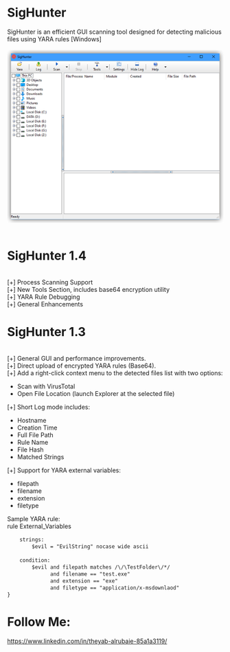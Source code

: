 # SigHunter
SigHunter is an efficient GUI scanning tool designed for detecting malicious files using YARA rules [Windows]
<br />
<br />
![SigHunter](https://github.com/tssarq/SigHunter/blob/main/SigHunter.png)
<br />
<br />
# SigHunter 1.4
<br />
[+] Process Scanning Support
<br />
[+] New Tools Section, includes base64 encryption utility
<br />
[+] YARA Rule Debugging
<br />
[+] General Enhancements



# SigHunter 1.3
<br />
[+] General GUI and performance improvements.
<br />
[+] Direct upload of encrypted YARA rules (Base64).
<br />
[+] Add a right-click context menu to the detected files list with two options:
<br />
<ul>
<li>Scan with VirusTotal</li>
<li>Open File Location (launch Explorer at the selected file)</li>
</ul> 

[+] Short Log mode includes:
<ul>
<li>Hostname</li>
<li>Creation Time</li>
<li>Full File Path</li>
<li>Rule Name</li>
<li>File Hash</li>
<li>Matched Strings</li>
</ul>  


[+] Support for YARA external variables:
<ul>
<li>filepath</li>
<li>filename</li>
<li>extension</li>
<li>filetype</li>
</ul>  
    

    
    

Sample YARA rule:
<br />
rule External_Variables

``` {
    strings:
        $evil = "EvilString" nocase wide ascii

    condition:
        $evil and filepath matches /\/\TestFolder\/*/
              and filename == "test.exe"
              and extension == "exe"
              and filetype == "application/x-msdownlaod"
}
```



# Follow Me:
https://www.linkedin.com/in/theyab-alrubaie-85a1a3119/
